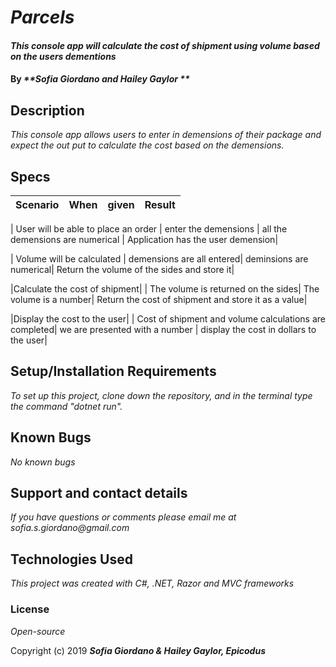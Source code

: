 # _Parcels_

#### _This console app will calculate the cost of shipment using volume based on the users dementions_

#### By _**Sofia Giordano and Hailey Gaylor **_

## Description

_This console app allows users to enter in demensions of their package and expect the out put to calculate the cost based on the demensions._

## Specs

| Scenario | When  | given | Result |
|:---|:---:|:---|:----|

| User will be able to place an order | enter the demensions  | all the demensions are numerical | Application has the user demension|

| Volume will be calculated | demensions are all entered| deminsions are numerical| Return the volume of the sides and store it|

|Calculate the cost of shipment|
| The volume is returned on the sides| The volume is a number| Return the cost of shipment and store it as a value|

|Display the cost to the user|
| Cost of shipment and volume calculations are completed| we are presented with a number | display the cost in dollars to the user|


## Setup/Installation Requirements
_To set up this project, clone down the repository, and in the terminal type the command "dotnet run"._

## Known Bugs

_No known bugs_

## Support and contact details

_If you have questions or comments please email me at sofia.s.giordano@gmail.com_

## Technologies Used

_This project was created with C#, .NET, Razor and MVC frameworks_

### License

*Open-source*

Copyright (c) 2019 **_Sofia Giordano & Hailey Gaylor, Epicodus_**